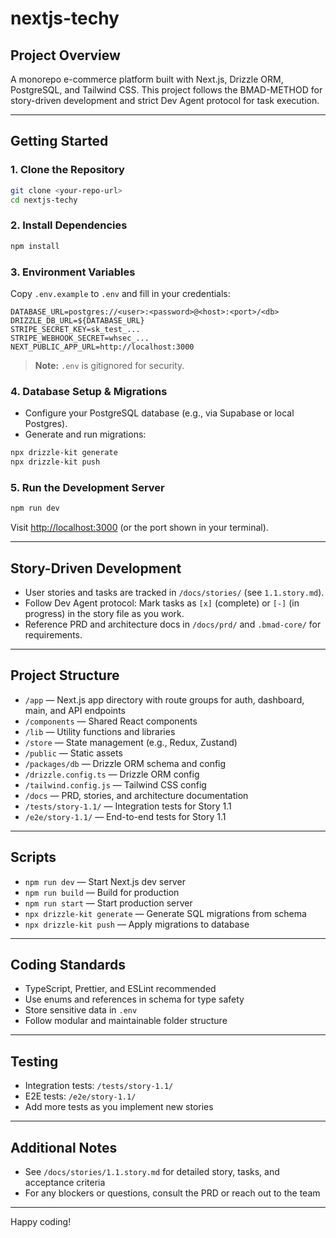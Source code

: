 # nextjs-techy

## Project Overview
A monorepo e-commerce platform built with Next.js, Drizzle ORM, PostgreSQL, and Tailwind CSS. This project follows the BMAD-METHOD for story-driven development and strict Dev Agent protocol for task execution.

---

## Getting Started

### 1. Clone the Repository
```sh
git clone <your-repo-url>
cd nextjs-techy
```

### 2. Install Dependencies
```sh
npm install
```

### 3. Environment Variables
Copy `.env.example` to `.env` and fill in your credentials:

```env
DATABASE_URL=postgres://<user>:<password>@<host>:<port>/<db>
DRIZZLE_DB_URL=${DATABASE_URL}
STRIPE_SECRET_KEY=sk_test_...
STRIPE_WEBHOOK_SECRET=whsec_...
NEXT_PUBLIC_APP_URL=http://localhost:3000
```
> **Note:** `.env` is gitignored for security.

### 4. Database Setup & Migrations
- Configure your PostgreSQL database (e.g., via Supabase or local Postgres).
- Generate and run migrations:
```sh
npx drizzle-kit generate
npx drizzle-kit push
```

### 5. Run the Development Server
```sh
npm run dev
```
Visit [http://localhost:3000](http://localhost:3000) (or the port shown in your terminal).

---

## Story-Driven Development
- User stories and tasks are tracked in `/docs/stories/` (see `1.1.story.md`).
- Follow Dev Agent protocol: Mark tasks as `[x]` (complete) or `[-]` (in progress) in the story file as you work.
- Reference PRD and architecture docs in `/docs/prd/` and `.bmad-core/` for requirements.

---

## Project Structure
- `/app` — Next.js app directory with route groups for auth, dashboard, main, and API endpoints
- `/components` — Shared React components
- `/lib` — Utility functions and libraries
- `/store` — State management (e.g., Redux, Zustand)
- `/public` — Static assets
- `/packages/db` — Drizzle ORM schema and config
- `/drizzle.config.ts` — Drizzle ORM config
- `/tailwind.config.js` — Tailwind CSS config
- `/docs` — PRD, stories, and architecture documentation
- `/tests/story-1.1/` — Integration tests for Story 1.1
- `/e2e/story-1.1/` — End-to-end tests for Story 1.1

---

## Scripts
- `npm run dev` — Start Next.js dev server
- `npm run build` — Build for production
- `npm run start` — Start production server
- `npx drizzle-kit generate` — Generate SQL migrations from schema
- `npx drizzle-kit push` — Apply migrations to database

---

## Coding Standards
- TypeScript, Prettier, and ESLint recommended
- Use enums and references in schema for type safety
- Store sensitive data in `.env`
- Follow modular and maintainable folder structure

---

## Testing
- Integration tests: `/tests/story-1.1/`
- E2E tests: `/e2e/story-1.1/`
- Add more tests as you implement new stories

---

## Additional Notes
- See `/docs/stories/1.1.story.md` for detailed story, tasks, and acceptance criteria
- For any blockers or questions, consult the PRD or reach out to the team

---

Happy coding!
